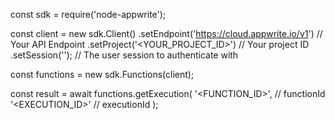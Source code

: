 const sdk = require('node-appwrite');

const client = new sdk.Client()
    .setEndpoint('https://cloud.appwrite.io/v1') // Your API Endpoint
    .setProject('&lt;YOUR_PROJECT_ID&gt;') // Your project ID
    .setSession(''); // The user session to authenticate with

const functions = new sdk.Functions(client);

const result = await functions.getExecution(
    '<FUNCTION_ID>', // functionId
    '<EXECUTION_ID>' // executionId
);
